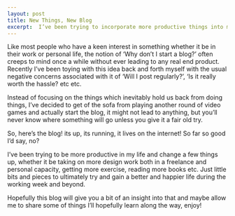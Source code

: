 ```yaml
---
layout: post
title: New Things, New Blog
excerpt:  I’ve been trying to incorporate more productive things into my routine both in my work and personal life. Hopefully this blog will give a bit of an insight into the up’s and down’s of how it all pan’s out.
---
```


Like most people who have a keen interest in something whether it be in their work or personal life, the notion of ‘Why don’t I start a blog?’ often creeps to mind once a while without ever leading to any real end product. Recently I’ve been toying with this idea back and forth myself with the usual negative concerns associated with it of ‘Will I post regularly?’, ‘Is it really worth the hassle? etc etc.

Instead of focusing on the things which inevitably hold us back from doing things, I’ve decided to get of the sofa from playing another round of video games and actually start the blog, it might not lead to anything, but you’ll never know where something will go unless you give it a fair old try.

So, here’s the blog! its up, its running, it lives on the internet! So far so good I’d say, no?


I’ve been trying to be more productive in my life and change a few things up, whether it be taking on more design work both in a freelance and personal capacity, getting more exercise, reading more books etc. Just little bits and pieces to ultimately try and gain a better and happier life during the working week and beyond.

Hopefully this blog will give you a bit of an insight into that and maybe allow me to share some of things I’ll hopefully learn along the way, enjoy!